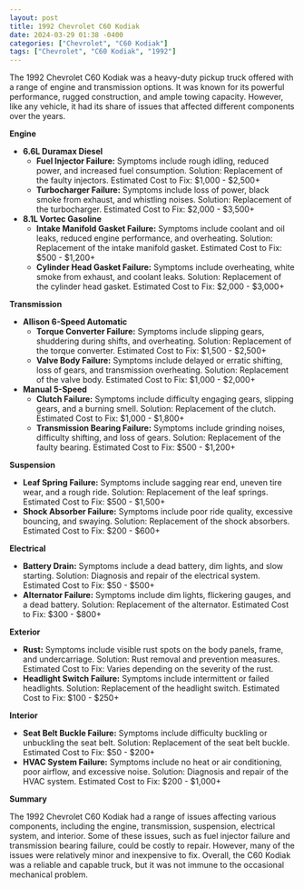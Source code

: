 ```yaml
---
layout: post
title: 1992 Chevrolet C60 Kodiak
date: 2024-03-29 01:38 -0400
categories: ["Chevrolet", "C60 Kodiak"]
tags: ["Chevrolet", "C60 Kodiak", "1992"]
---
```

The 1992 Chevrolet C60 Kodiak was a heavy-duty pickup truck offered with a range of engine and transmission options. It was known for its powerful performance, rugged construction, and ample towing capacity. However, like any vehicle, it had its share of issues that affected different components over the years.

**Engine**

* **6.6L Duramax Diesel**
    * **Fuel Injector Failure:** Symptoms include rough idling, reduced power, and increased fuel consumption. Solution: Replacement of the faulty injectors. Estimated Cost to Fix: $1,000 - $2,500+
    * **Turbocharger Failure:** Symptoms include loss of power, black smoke from exhaust, and whistling noises. Solution: Replacement of the turbocharger. Estimated Cost to Fix: $2,000 - $3,500+
* **8.1L Vortec Gasoline**
    * **Intake Manifold Gasket Failure:** Symptoms include coolant and oil leaks, reduced engine performance, and overheating. Solution: Replacement of the intake manifold gasket. Estimated Cost to Fix: $500 - $1,200+
    * **Cylinder Head Gasket Failure:** Symptoms include overheating, white smoke from exhaust, and coolant leaks. Solution: Replacement of the cylinder head gasket. Estimated Cost to Fix: $2,000 - $3,000+

**Transmission**

* **Allison 6-Speed Automatic**
    * **Torque Converter Failure:** Symptoms include slipping gears, shuddering during shifts, and overheating. Solution: Replacement of the torque converter. Estimated Cost to Fix: $1,500 - $2,500+
    * **Valve Body Failure:** Symptoms include delayed or erratic shifting, loss of gears, and transmission overheating. Solution: Replacement of the valve body. Estimated Cost to Fix: $1,000 - $2,000+
* **Manual 5-Speed**
    * **Clutch Failure:** Symptoms include difficulty engaging gears, slipping gears, and a burning smell. Solution: Replacement of the clutch. Estimated Cost to Fix: $1,000 - $1,800+
    * **Transmission Bearing Failure:** Symptoms include grinding noises, difficulty shifting, and loss of gears. Solution: Replacement of the faulty bearing. Estimated Cost to Fix: $500 - $1,200+

**Suspension**

* **Leaf Spring Failure:** Symptoms include sagging rear end, uneven tire wear, and a rough ride. Solution: Replacement of the leaf springs. Estimated Cost to Fix: $500 - $1,500+
* **Shock Absorber Failure:** Symptoms include poor ride quality, excessive bouncing, and swaying. Solution: Replacement of the shock absorbers. Estimated Cost to Fix: $200 - $600+

**Electrical**

* **Battery Drain:** Symptoms include a dead battery, dim lights, and slow starting. Solution: Diagnosis and repair of the electrical system. Estimated Cost to Fix: $50 - $500+
* **Alternator Failure:** Symptoms include dim lights, flickering gauges, and a dead battery. Solution: Replacement of the alternator. Estimated Cost to Fix: $300 - $800+

**Exterior**

* **Rust:** Symptoms include visible rust spots on the body panels, frame, and undercarriage. Solution: Rust removal and prevention measures. Estimated Cost to Fix: Varies depending on the severity of the rust.
* **Headlight Switch Failure:** Symptoms include intermittent or failed headlights. Solution: Replacement of the headlight switch. Estimated Cost to Fix: $100 - $250+

**Interior**

* **Seat Belt Buckle Failure:** Symptoms include difficulty buckling or unbuckling the seat belt. Solution: Replacement of the seat belt buckle. Estimated Cost to Fix: $50 - $200+
* **HVAC System Failure:** Symptoms include no heat or air conditioning, poor airflow, and excessive noise. Solution: Diagnosis and repair of the HVAC system. Estimated Cost to Fix: $200 - $1,000+

**Summary**

The 1992 Chevrolet C60 Kodiak had a range of issues affecting various components, including the engine, transmission, suspension, electrical system, and interior. Some of these issues, such as fuel injector failure and transmission bearing failure, could be costly to repair. However, many of the issues were relatively minor and inexpensive to fix. Overall, the C60 Kodiak was a reliable and capable truck, but it was not immune to the occasional mechanical problem.
